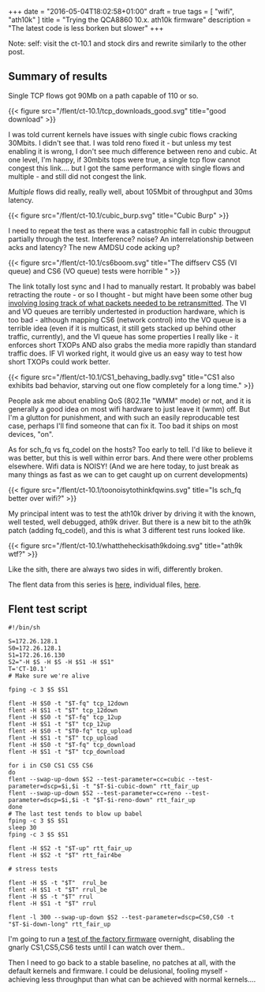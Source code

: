 +++
date = "2016-05-04T18:02:58+01:00"
draft = true
tags = [ "wifi", "ath10k" ]
title = "Trying the QCA8860 10.x. ath10k firmware"
description = "The latest code is less borken but slower"
+++

Note: self: visit the ct-10.1 and stock dirs and rewrite similarly
to the other post.

## Summary of results

Single TCP flows got 90Mb on a path capable of 110 or so.

{{< figure src="/flent/ct-10.1/tcp_downloads_good.svg" title="good download" >}}

I was told current kernels have issues with single cubic flows cracking 30Mbits. I didn't see that. I was told reno fixed it - but unless my test enabling it is wrong, I don't see much difference between reno and cubic. At one level, I'm happy, if 30mbits tops were true, a single tcp flow cannot congest this link.... but I got the same performance with single flows and multiple - and still did not congest the link. 

*Multiple* flows did really, really well, about 105Mbit of throughput and 30ms
latency.

{{< figure src="/flent/ct-10.1/cubic_burp.svg" title="Cubic Burp" >}}

I need to repeat the test as there was a catastrophic fall in cubic througput partially through the test. Interference? noise? An interrelationship between acks and latency? The new AMDSU code acking up?

{{< figure src="/flent/ct-10.1/cs6boom.svg" title="The diffserv CS5 (VI queue) and CS6 (VO queue) tests were horrible " >}}

The link totally lost sync and I had to manually restart. It probably was babel retracting the route - or so I thought - but might have been some other bug [involving losing track of what packets needed to be retransmitted](/fixme). The VI and VO queues are terribly undertested in production hardware, which is too bad - although mapping CS6 (network control) into the VO queue is a terrible idea (even if it is multicast, it still gets stacked up behind other traffic, currently), and the VI queue has some properties I really like - it enforces short TXOPs AND also grabs the media more rapidly than standard traffic does. IF VI worked right, it would give us an easy way to test how short TXOPs could work better.

{{< figure src="/flent/ct-10.1/CS1_behaving_badly.svg" title="CS1 also exhibits bad behavior, starving out one flow completely for a long time." >}}

People ask me about enabling QoS (802.11e "WMM" mode) or not, and it is generally a good idea on most wifi hardware to just leave it (wmm) off. But I'm a glutton for punishment, and with such an easily reproducable test case, perhaps I'll find someone that can fix it. Too bad it ships on most devices, "on".

As for sch_fq vs fq_codel on the hosts? Too early to tell. I'd like to believe it was better, but this is well within error bars. And there were other problems elsewhere. Wifi data is NOISY! (And we are here today, to just break as many things as fast as we can to get caught up on current developments)

{{< figure src="/flent/ct-10.1/toonoisytothinkfqwins.svg" title="Is sch_fq better over wifi?" >}}

My principal intent was to test the ath10k driver by driving it with the known, well tested, well debugged, ath9k driver. But there is a new bit to the ath9k patch (adding fq_codel), and this is what 3 different test runs looked like.

{{< figure src="/flent/ct-10.1/whattheheckisath9kdoing.svg" title="ath9k wtf?" >}}

Like the sith, there are always two sides in wifi, differently broken.

The flent data from  this series is [here](/flent/ct-10.1.tgz), individual files, [here](/post/ct-10.1/).

## Flent test script

```
#!/bin/sh

S=172.26.128.1
S0=172.26.128.1
S1=172.26.16.130
S2="-H $S -H $S -H $S1 -H $S1"
T='CT-10.1'
# Make sure we're alive

fping -c 3 $S $S1

flent -H $S0 -t "$T-fq" tcp_12down
flent -H $S1 -t "$T" tcp_12down
flent -H $S0 -t "$T-fq" tcp_12up
flent -H $S1 -t "$T" tcp_12up
flent -H $S0 -t "$T0-fq" tcp_upload
flent -H $S1 -t "$T" tcp_upload
flent -H $S0 -t "$T-fq" tcp_download
flent -H $S1 -t "$T" tcp_download

for i in CS0 CS1 CS5 CS6
do
flent --swap-up-down $S2 --test-parameter=cc=cubic --test-parameter=dscp=$i,$i -t "$T-$i-cubic-down" rtt_fair_up
flent --swap-up-down $S2 --test-parameter=cc=reno --test-parameter=dscp=$i,$i -t "$T-$i-reno-down" rtt_fair_up
done
# The last test tends to blow up babel
fping -c 3 $S $S1
sleep 30
fping -c 3 $S $S1

flent -H $S2 -t "$T-up" rtt_fair_up
flent -H $S2 -t "$T" rtt_fair4be

# stress tests

flent -H $S -t "$T"  rrul_be
flent -H $S1 -t "$T" rrul_be
flent -H $S -t "$T" rrul
flent -H $S1 -t "$T" rrul

flent -l 300 --swap-up-down $S2 --test-parameter=dscp=CS0,CS0 -t "$T-$i-down-long" rtt_fair_up
```

I'm going to run a [test of the factory firmware](/post/ath10k_ath9k_2) overnight, disabling the
gnarly CS1,CS5,CS6 tests until I can watch over them..

Then I need to go back to a stable baseline, no patches at all, with
the default kernels and firmware. I could be delusional, fooling myself - 
achieving less throughput than what can be achieved with normal kernels....
